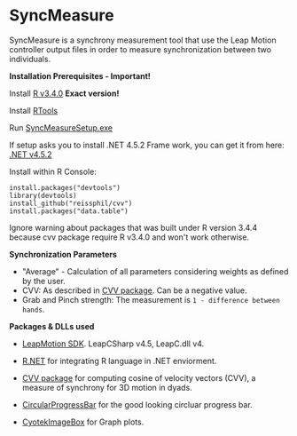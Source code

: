 # SyncMeasure
SyncMeasure is a synchrony measurement tool that use the Leap Motion controller output files in order to measure synchronization between two individuals.



**Installation Prerequisites - Important!**

Install [R v3.4.0](https://cran.r-project.org/bin/windows/base/old/3.4.0/R-3.4.0-win.exe) **Exact version!**

Install [RTools](https://cran.r-project.org/bin/windows/Rtools/Rtools35.exe)

Run [SyncMeasureSetup.exe](https://github.com/Romansko/SyncMeasure/raw/master/Releases/SyncMeasureSetup.exe)

If setup asks you to install .NET 4.5.2 Frame work, you can get it from here: [.NET v4.5.2](https://download.microsoft.com/download/B/4/1/B4119C11-0423-477B-80EE-7A474314B347/NDP452-KB2901954-Web.exe)

Install within R Console:
```
install.packages("devtools")
library(devtools)
install_github("reissphil/cvv")
install.packages("data.table")
```
Ignore warning about packages that was built under R version 3.4.4 because cvv package require R v3.4.0 and won't work otherwise.



**Synchronization Parameters**

- "Average" - Calculation of all parameters considering weights as defined by the user.
- CVV: As described in [CVV package](https://github.com/reissphil/cvv). Can be a negative value.
- Grab and Pinch strength: The measurement is `1 - difference between hands`.



**Packages & DLLs used**

- [LeapMotion SDK](https://developer.leapmotion.com/get-started/). LeapCSharp v4.5, LeapC.dll v4.

- [R.NET](https://www.nuget.org/packages/R.NET/) for integrating R language in .NET enviorment.

- [CVV package](https://github.com/reissphil/cvv) for computing cosine of velocity vectors (CVV), a measure of synchrony for 3D motion in dyads.

- [CircularProgressBar](https://www.nuget.org/packages/CircularProgressBar/) for the good looking circluar progress bar.

- [CyotekImageBox](https://www.nuget.org/packages/CyotekImageBox/) for Graph plots.

